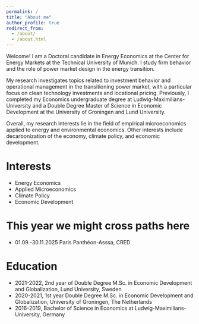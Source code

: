 ```yaml
---
permalink: /
title: "About me"
author_profile: true
redirect_from: 
  - /about/
  - /about.html
---
```


Welcome! I am a Doctoral candidate in Energy Economics at the Center for Energy Markets at the Technical University of Munich. I study firm behavior and the role of power market design in the energy transition. 

My research investigates topics related to investment behavior and operational management in the transitioning power market, with a particular focus on clean technology investments and locational pricing. Previously, I completed my Economics undergraduate degree at Ludwig-Maximilians-University and a Double Degree Master of Science in Economic Development at the University of Groningen and Lund University. 

Overall, my research interests lie in the field of empirical microeconomics applied to energy and environmental economics. Other interests include decarbonization of the economy, climate policy, and economic development.

Interests
======
- Energy Economics
- Applied Microeconomics
- Climate Policy
- Economic Development

This year we might cross paths here
======
- 01.09.-30.11.2025 Paris Panthéon-Asssa, CRED

Education
======
- 2021-2022, 2nd year of Double Degree M.Sc. in Economic Development and Globalization, Lund University, Sweden 
- 2020-2021, 1st year Double Degree M.Sc. in Economic Development and Globalization, University of Groningen, The Netherlands 
- 2016-2019, Bachelor of Science in Economics at Ludwig-Maximilians-University, Germany
